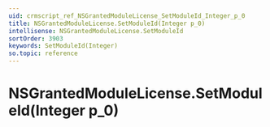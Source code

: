 ```yaml
---
uid: crmscript_ref_NSGrantedModuleLicense_SetModuleId_Integer_p_0
title: NSGrantedModuleLicense.SetModuleId(Integer p_0)
intellisense: NSGrantedModuleLicense.SetModuleId
sortOrder: 3903
keywords: SetModuleId(Integer)
so.topic: reference
---
```


# NSGrantedModuleLicense.SetModuleId(Integer p_0)

